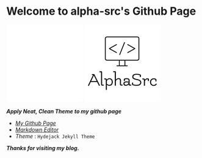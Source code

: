 # Welcome to alpha-src's Github Page

![alpha-src][logo-white]
![alpha-src][logo-black]

***Apply Neat, Clean Theme to my github page***

* [*My Github Page*](https://alpha-src.github.io)
* [*Markdown Editor*](https://stackedit.io/app#)
* *Theme* : `Hydejack Jekyll Theme`

***Thanks for visiting my blog.***

[logo-white]: ./assets/img/blog/logo-white.png
[logo-black]: ./assets/img/blog/logo-black.png
